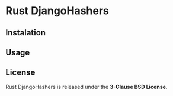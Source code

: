 # Rust DjangoHashers

## Instalation

## Usage

## License

Rust DjangoHashers is released under the **3-Clause BSD License**.

